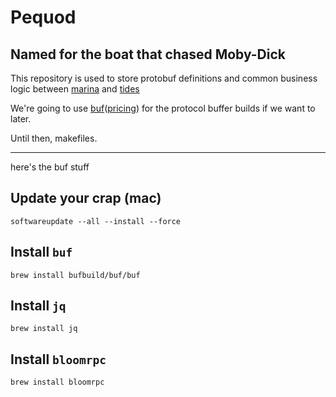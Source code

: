 # Pequod

## Named for the boat that chased Moby-Dick

This repository is used to store protobuf definitions and common business logic between [marina](https://github.com/skuid/marina) and [tides](https://github.com/skuid/tides)

We're going to use [buf](https://buf.build)([pricing](https://buf.build/pricing/)) for the protocol buffer builds if we want to later.

Until then, makefiles.

---

here's the buf stuff

## Update your crap (mac)

```
softwareupdate --all --install --force
```


## Install `buf`

```
brew install bufbuild/buf/buf
```

## Install `jq`

```
brew install jq
```

## Install `bloomrpc`

```
brew install bloomrpc
```